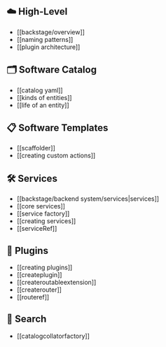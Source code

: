 ## ☁️ High-Level
- [[backstage/overview]]
- [[naming patterns]]
- [[plugin architecture]]

## 🗂️ Software Catalog
- [[catalog yaml]]
- [[kinds of entities]]
- [[life of an entity]]

## 📋 Software Templates
- [[scaffolder]]
- [[creating custom actions]]

## 🛠️ Services
- [[backstage/backend system/services|services]]
- [[core services]]
- [[service factory]]
- [[creating services]]
- [[serviceRef]]

## 🧩 Plugins
- [[creating plugins]]
- [[createplugin]]
- [[createroutableextension]]
- [[createrouter]]
- [[routeref]]

## 🔎 Search
- [[catalogcollatorfactory]]